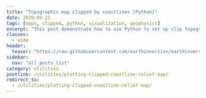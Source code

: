 ```yaml
---
title: "Topographic map clipped by coastlines [Python]"
date: 2020-05-21
tags: [maps, clipped, python, visualization, geophysics]
excerpt: "This post demonstrate how to use Python to set up clip topographic map based on coastlines."
classes:
  - wide
header:
  teaser: "https://raw.githubusercontent.com/earthinversion/earthinversion-images/main/images/station_map_masked.png"
sidebar:
  nav: "all_posts_list"
category: utilities
postlink: /utilities/plotting-clipped-coastline-relief-map/
redirect_to:
  - /utilities/plotting-clipped-coastline-relief-map/
---
```

